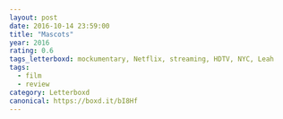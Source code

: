 ```yaml
---
layout: post 
date: 2016-10-14 23:59:00
title: "Mascots"
year: 2016
rating: 0.6
tags_letterboxd: mockumentary, Netflix, streaming, HDTV, NYC, Leah
tags:
  - film
  - review
category: Letterboxd
canonical: https://boxd.it/bI8Hf
---
```

